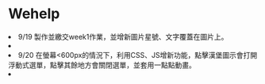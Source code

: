 # Wehelp
<li>9/19 製作並繳交week1作業，並增新圖片星號、文字覆蓋在圖片上。<li>
<li>9/20 在螢幕<600px的情況下，利用CSS、JS增新功能，點擊漢堡圖示會打開浮動式選單，點擊其餘地方會關閉選單，並套用一點點動畫。<li>
